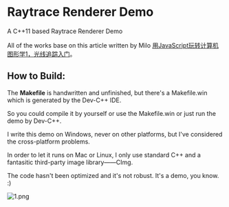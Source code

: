 # Raytrace Renderer Demo
A C++11 based Raytrace Renderer Demo

All of the works base on this article written by Milo [用JavaScript玩转计算机图形学1，光线追踪入门](http://www.cnblogs.com/miloyip/archive/2010/03/29/1698953.html)。

## How to Build:

The **Makefile** is handwritten and unfinished, but there's a Makefile.win which is generated by the Dev-C++ IDE.

So you could compile it by yourself or use the Makefile.win or just run the demo by Dev-C++.

I write this demo on Windows, never on other platforms, but I've considered the cross-platform problems.

In order to let it runs on Mac or Linux, I only use standard C++ and a fantasitic third-party image library——CImg.

The code hasn't been optimized and it's not robust. It's a demo, you know. :)

![1.png](http://www.qiujiawei.com/images/2015.8/1.png)